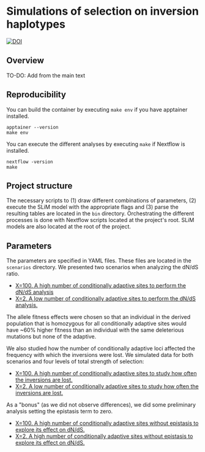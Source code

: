 # Simulations of selection on inversion haplotypes
[![DOI](https://zenodo.org/badge/898630257.svg)](https://doi.org/10.5281/zenodo.14930226)

## Overview

TO-DO: Add from the main text 

## Reproducibility

You can build the container by executing `make env` if you have apptainer installed. 

```
apptainer --version
make env
```

You can execute the different analyses by executing `make` if Nextflow is installed. 

```
nextflow -version
make
```

## Project structure

The necessary scripts to (1) draw different combinations of parameters, (2) execute the SLiM model with the appropriate flags and (3) parse the resulting tables are located in the `bin` directory. Orchestrating the different processes is done with Nextflow scripts located at the project's root. SLiM models are also located at the root of the project. 

## Parameters

The parameters are specified in YAML files. These files are located in the `scenarios` directory. We presented two scenarios when analyzing the dN/dS ratio. 

- [X=100. A high number of conditionally adaptive sites to perform the dN/dS analysis](scenarios/high_x.yaml) 
- [X=2. A low number of conditionally adaptive sites to perform the dN/dS analysis. ](scenarios/low_x.yaml)

The allele fitness effects were chosen so that an individual in the derived population that is homozygous for all conditionally adaptive sites would have ~60% higher fitness than an individual with the same deleterious mutations but none of the adaptive. 

We also studied how the number of conditionally adaptive loci affected the frequency with which the inversions were lost. We simulated data for both scenarios and four levels of total strength of selection: 

- [X=100. A high number of conditionally adaptive sites to study how often the inversions are lost.](scenarios/high_x_strength.yaml) 
- [X=2. A low number of conditionally adaptive sites to study how often the inversions are lost.](scenarios/low_x_strength.yaml)

As a "bonus" (as we did not observe differences), we did some preliminary analysis setting the epistasis term to zero. 

- [X=100. A high number of conditionally adaptive sites without epistasis to explore its effect on dN/dS.](scenarios/high_x_no_epistasis.yaml)
- [X=2. A high number of conditionally adaptive sites without epistasis to explore its effect on dN/dS.](scenarios/low_x_strength.yaml)

